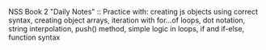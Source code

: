 NSS Book 2 "Daily Notes" ::  Practice with: creating js objects using correct syntax,  creating object arrays, iteration with for...of loops, dot notation, string interpolation, push() method, simple logic in loops, if and if-else, function syntax